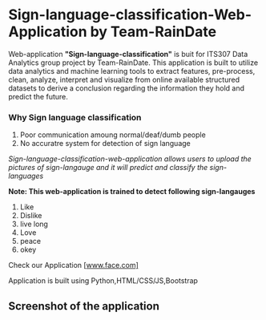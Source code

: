 # Sign-language-classification-Web-Application by Team-RainDate

Web-application **"Sign-language-classification"** is buit for ITS307 Data Analytics group project by Team-RainDate. This application is built to utilize data analytics and machine learning tools to extract features, pre-process, clean, analyze, interpret and visualize from online available structured datasets to derive a conclusion regarding the information they hold and predict the future.

### Why Sign language classification 

1. Poor communication amoung normal/deaf/dumb people 
2. No accuratre system for detection of sign language

*Sign-language-classification-web-application allows users to upload the pictures of sign-langauge and it will predict and classify the sign-languages*

**Note: This web-application is trained to detect following sign-langauges**
1. Like 
2. Dislike 
3. live long 
4. Love
5. peace 
6. okey

Check our Application [www.face.com]

Application is built using Python,HTML/CSS/JS,Bootstrap

## Screenshot of the application



